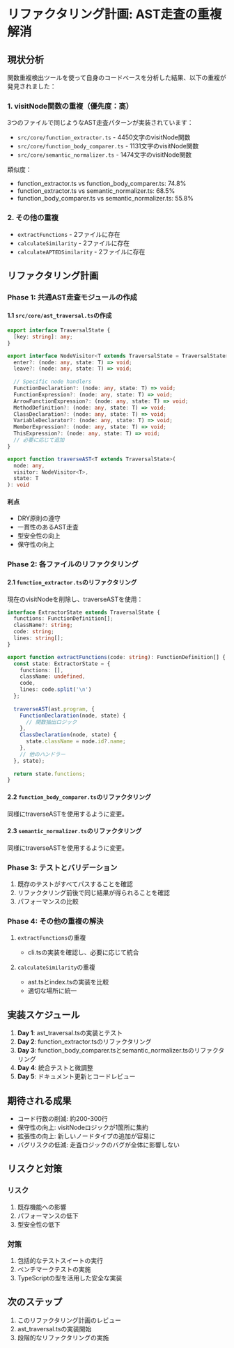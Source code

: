 # リファクタリング計画: AST走査の重複解消

## 現状分析

関数重複検出ツールを使って自身のコードベースを分析した結果、以下の重複が発見されました：

### 1. visitNode関数の重複（優先度：高）

3つのファイルで同じようなAST走査パターンが実装されています：

- `src/core/function_extractor.ts` - 4450文字のvisitNode関数
- `src/core/function_body_comparer.ts` - 1131文字のvisitNode関数  
- `src/core/semantic_normalizer.ts` - 1474文字のvisitNode関数

類似度：
- function_extractor.ts vs function_body_comparer.ts: 74.8%
- function_extractor.ts vs semantic_normalizer.ts: 68.5%
- function_body_comparer.ts vs semantic_normalizer.ts: 55.8%

### 2. その他の重複

- `extractFunctions` - 2ファイルに存在
- `calculateSimilarity` - 2ファイルに存在
- `calculateAPTEDSimilarity` - 2ファイルに存在

## リファクタリング計画

### Phase 1: 共通AST走査モジュールの作成

#### 1.1 `src/core/ast_traversal.ts`の作成

```typescript
export interface TraversalState {
  [key: string]: any;
}

export interface NodeVisitor<T extends TraversalState = TraversalState> {
  enter?: (node: any, state: T) => void;
  leave?: (node: any, state: T) => void;
  
  // Specific node handlers
  FunctionDeclaration?: (node: any, state: T) => void;
  FunctionExpression?: (node: any, state: T) => void;
  ArrowFunctionExpression?: (node: any, state: T) => void;
  MethodDefinition?: (node: any, state: T) => void;
  ClassDeclaration?: (node: any, state: T) => void;
  VariableDeclarator?: (node: any, state: T) => void;
  MemberExpression?: (node: any, state: T) => void;
  ThisExpression?: (node: any, state: T) => void;
  // 必要に応じて追加
}

export function traverseAST<T extends TraversalState>(
  node: any,
  visitor: NodeVisitor<T>,
  state: T
): void
```

#### 利点
- DRY原則の遵守
- 一貫性のあるAST走査
- 型安全性の向上
- 保守性の向上

### Phase 2: 各ファイルのリファクタリング

#### 2.1 `function_extractor.ts`のリファクタリング

現在のvisitNodeを削除し、traverseASTを使用：

```typescript
interface ExtractorState extends TraversalState {
  functions: FunctionDefinition[];
  className?: string;
  code: string;
  lines: string[];
}

export function extractFunctions(code: string): FunctionDefinition[] {
  const state: ExtractorState = {
    functions: [],
    className: undefined,
    code,
    lines: code.split('\n')
  };
  
  traverseAST(ast.program, {
    FunctionDeclaration(node, state) {
      // 関数抽出ロジック
    },
    ClassDeclaration(node, state) {
      state.className = node.id?.name;
    },
    // 他のハンドラー
  }, state);
  
  return state.functions;
}
```

#### 2.2 `function_body_comparer.ts`のリファクタリング

同様にtraverseASTを使用するように変更。

#### 2.3 `semantic_normalizer.ts`のリファクタリング

同様にtraverseASTを使用するように変更。

### Phase 3: テストとバリデーション

1. 既存のテストがすべてパスすることを確認
2. リファクタリング前後で同じ結果が得られることを確認
3. パフォーマンスの比較

### Phase 4: その他の重複の解決

1. `extractFunctions`の重複
   - cli.tsの実装を確認し、必要に応じて統合

2. `calculateSimilarity`の重複
   - ast.tsとindex.tsの実装を比較
   - 適切な場所に統一

## 実装スケジュール

1. **Day 1**: ast_traversal.tsの実装とテスト
2. **Day 2**: function_extractor.tsのリファクタリング
3. **Day 3**: function_body_comparer.tsとsemantic_normalizer.tsのリファクタリング
4. **Day 4**: 統合テストと微調整
5. **Day 5**: ドキュメント更新とコードレビュー

## 期待される成果

- コード行数の削減: 約200-300行
- 保守性の向上: visitNodeロジックが1箇所に集約
- 拡張性の向上: 新しいノードタイプの追加が容易に
- バグリスクの低減: 走査ロジックのバグが全体に影響しない

## リスクと対策

### リスク
1. 既存機能への影響
2. パフォーマンスの低下
3. 型安全性の低下

### 対策
1. 包括的なテストスイートの実行
2. ベンチマークテストの実施
3. TypeScriptの型を活用した安全な実装

## 次のステップ

1. このリファクタリング計画のレビュー
2. ast_traversal.tsの実装開始
3. 段階的なリファクタリングの実施